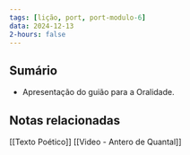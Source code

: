 ```yaml
---
tags: [lição, port, port-modulo-6]
data: 2024-12-13
2-hours: false
---
```


## Sumário
- Apresentação do guião para a Oralidade.
## Notas relacionadas
[[Texto Poético]]
[[Video - Antero de Quantal]]
